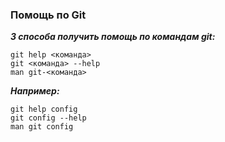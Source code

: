 ### Помощь по Git

***3 способа получить помощь по командам git:***
```
git help <команда>
git <команда> --help
man git-<команда>
```

***Например:***
```
git help config
git config --help
man git config
```
